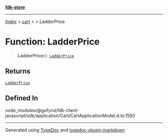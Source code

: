 [**fdk-store**](../../../README.md)
***

[Index](../../../API.md) > [cart](../../README.md) > [<internal>](../README.md) > LadderPrice

# Function: LadderPrice

> **LadderPrice**(): [`LadderPrice`](../type-aliases/type-alias.LadderPrice.md)

## Returns

[`LadderPrice`](../type-aliases/type-alias.LadderPrice.md)

## Defined In

node\_modules/@gofynd/fdk-client-javascript/sdk/application/Cart/CartApplicationModel.d.ts:1550

***
Generated using [TypeDoc](https://typedoc.org/) and [typedoc-plugin-markdown](https://www.npmjs.com/package/typedoc-plugin-markdown)
